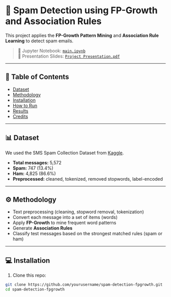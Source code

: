 # 📧 Spam Detection using FP-Growth and Association Rules

This project applies the **FP-Growth Pattern Mining** and **Association Rule Learning** to detect spam emails.

> 📁 Jupyter Notebook: [`main.ipynb`](./main.ipynb)  
> 🎥 Presentation Slides: [`Project Presentation.pdf`](./slides/Project%20Presentation.pdf)

---

## 📌 Table of Contents

- [Dataset](#dataset)
- [Methodology](#methodology)
- [Installation](#installation)
- [How to Run](#how-to-run)
- [Results](#results)
- [Credits](#credits)

---

## 📊 Dataset

We used the SMS Spam Collection Dataset from [Kaggle](https://www.kaggle.com/datasets/uciml/sms-spam-collection-dataset).

- **Total messages:** 5,572
- **Spam:** 747 (13.4%)
- **Ham:** 4,825 (86.6%)
- **Preprocessed:** cleaned, tokenized, removed stopwords, label-encoded

---

## ⚙️ Methodology

- Text preprocessing (cleaning, stopword removal, tokenization)
- Convert each message into a set of items (words)
- Apply **FP-Growth** to mine frequent word patterns
- Generate **Association Rules**
- Classify test messages based on the strongest matched rules (spam or ham)

---

## 💻 Installation

1. Clone this repo:
```bash
git clone https://github.com/yourusername/spam-detection-fpgrowth.git
cd spam-detection-fpgrowth

